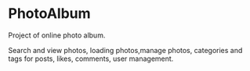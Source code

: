 # PhotoAlbum

Project of online photo album.

Search and view photos, loading photos,manage photos, categories and tags for posts, likes, comments, user management.
